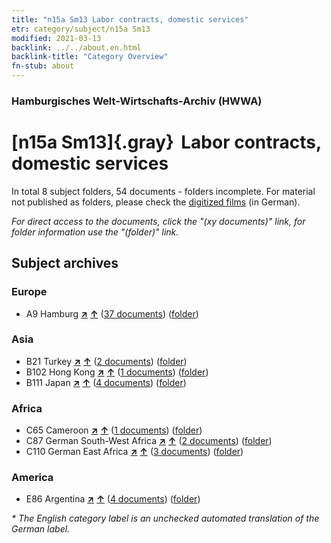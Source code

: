 ```yaml
---
title: "n15a Sm13 Labor contracts, domestic services"
etr: category/subject/n15a Sm13
modified: 2021-03-13
backlink: ../../about.en.html
backlink-title: "Category Overview"
fn-stub: about
---
```


### Hamburgisches Welt-Wirtschafts-Archiv (HWWA)
# [n15a Sm13]{.gray}&#8201; Labor contracts, domestic services&#160; 





In total 8 subject folders, 54 documents - folders incomplete.
For material not published as folders, please check the [digitized films](/film/h1_sh) (in German).

_For direct access to the documents, click the "(xy documents)" link, for folder information use the "(folder)" link._

## Subject archives



### Europe

- A9 Hamburg [**&nearr;**](../../../geo/i/140905/about.en.html "Hamburg (all folders)") [**&uarr;**](../../../geo/about.en.html#A9 "Country category system") (<a href="https://pm20.zbw.eu/dfgview/sh/140905,145217" title="about: Hamburg : Labor contracts, domestic services" target="_blank">37 documents</a>) ([folder](http://purl.org/pressemappe20/folder/sh/140905,145217))

### Asia

- B21 Turkey [**&nearr;**](../../../geo/i/141111/about.en.html "Turkey (all folders)") [**&uarr;**](../../../geo/about.en.html#B21 "Country category system") (<a href="https://pm20.zbw.eu/dfgview/sh/141111,145217" title="about: Turkey : Labor contracts, domestic services" target="_blank">2 documents</a>) ([folder](http://purl.org/pressemappe20/folder/sh/141111,145217))
- B102 Hong Kong [**&nearr;**](../../../geo/i/141268/about.en.html "Hong Kong (all folders)") [**&uarr;**](../../../geo/about.en.html#B102 "Country category system") (<a href="https://pm20.zbw.eu/dfgview/sh/141268,145217" title="about: Hong Kong : Labor contracts, domestic services" target="_blank">1 documents</a>) ([folder](http://purl.org/pressemappe20/folder/sh/141268,145217))
- B111 Japan [**&nearr;**](../../../geo/i/141272/about.en.html "Japan (all folders)") [**&uarr;**](../../../geo/about.en.html#B111 "Country category system") (<a href="https://pm20.zbw.eu/dfgview/sh/141272,145217" title="about: Japan : Labor contracts, domestic services" target="_blank">4 documents</a>) ([folder](http://purl.org/pressemappe20/folder/sh/141272,145217))

### Africa

- C65 Cameroon [**&nearr;**](../../../geo/i/141410/about.en.html "Cameroon (all folders)") [**&uarr;**](../../../geo/about.en.html#C65 "Country category system") (<a href="https://pm20.zbw.eu/dfgview/sh/141410,145217" title="about: Cameroon : Labor contracts, domestic services" target="_blank">1 documents</a>) ([folder](http://purl.org/pressemappe20/folder/sh/141410,145217))
- C87 German South-West Africa [**&nearr;**](../../../geo/i/141450/about.en.html "German South-West Africa (all folders)") [**&uarr;**](../../../geo/about.en.html#C87 "Country category system") (<a href="https://pm20.zbw.eu/dfgview/sh/141450,145217" title="about: German South-West Africa : Labor contracts, domestic services" target="_blank">2 documents</a>) ([folder](http://purl.org/pressemappe20/folder/sh/141450,145217))
- C110 German East Africa [**&nearr;**](../../../geo/i/141471/about.en.html "German East Africa (all folders)") [**&uarr;**](../../../geo/about.en.html#C110 "Country category system") (<a href="https://pm20.zbw.eu/dfgview/sh/141471,145217" title="about: German East Africa : Labor contracts, domestic services" target="_blank">3 documents</a>) ([folder](http://purl.org/pressemappe20/folder/sh/141471,145217))

### America

- E86 Argentina [**&nearr;**](../../../geo/i/141692/about.en.html "Argentina (all folders)") [**&uarr;**](../../../geo/about.en.html#E86 "Country category system") (<a href="https://pm20.zbw.eu/dfgview/sh/141692,145217" title="about: Argentina : Labor contracts, domestic services" target="_blank">4 documents</a>) ([folder](http://purl.org/pressemappe20/folder/sh/141692,145217))


_* The English category label is an unchecked automated translation of the German label._

